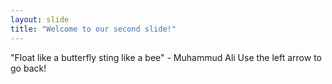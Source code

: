 ```yaml
---
layout: slide
title: "Welcome to our second slide!"
---
```

"Float like a butterfly sting like a bee" - Muhammud Ali
Use the left arrow to go back!
